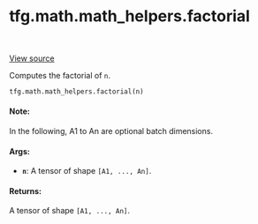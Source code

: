 <div itemscope itemtype="http://developers.google.com/ReferenceObject">
<meta itemprop="name" content="tfg.math.math_helpers.factorial" />
<meta itemprop="path" content="Stable" />
</div>

# tfg.math.math_helpers.factorial

<table class="tfo-notebook-buttons tfo-api" align="left">
</table>

<a target="_blank" href="https://github.com/tensorflow/graphics/blob/master/tensorflow_graphics/math/math_helpers.py">View
source</a>

Computes the factorial of `n`.

``` python
tfg.math.math_helpers.factorial(n)
```

<!-- Placeholder for "Used in" -->

#### Note:

In the following, A1 to An are optional batch dimensions.

#### Args:

* <b>`n`</b>: A tensor of shape `[A1, ..., An]`.


#### Returns:

A tensor of shape `[A1, ..., An]`.
